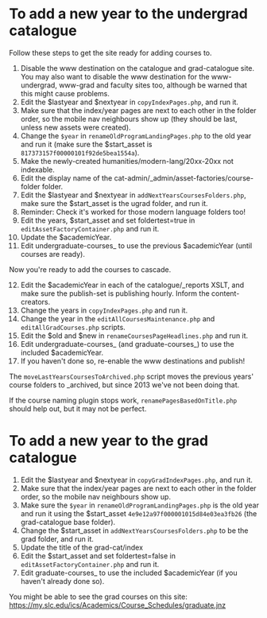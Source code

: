 # To add a new year to the undergrad catalogue

Follow these steps to get the site ready for adding courses to.

1. Disable the www destination on the catalogue and grad-catalogue site. You may also want to disable the www destination for the www-undergrad, www-grad and faculty sites too, although be warned that this might cause problems.
2. Edit the $lastyear and $nextyear in `copyIndexPages.php`, and run it.
3. Make sure that the index/year pages are next to each other in the folder order, so the mobile nav neighbours show up (they should be last, unless new assets were created).
4. Change the `$year` in `renameOldProgramLandingPages.php` to the old year and run it (make sure the $start_asset is `817373157f00000101f92de5bea1554a`).
5. Make the newly-created humanities/modern-lang/20xx-20xx not indexable.
6. Edit the display name of the cat-admin/_admin/asset-factories/course-folder folder.
7. Edit the $lastyear and $nextyear in `addNextYearsCoursesFolders.php`, make sure the $start_asset is the ugrad folder, and run it.
8. Reminder: Check it's worked for those modern language folders too!
9. Edit the years, $start_asset and set foldertest=true in `editAssetFactoryContainer.php` and run it.
10. Update the $academicYear.
11. Edit undergraduate-courses_ to use the previous $academicYear (until courses are ready).

Now you're ready to add the courses to cascade.

12. Edit the $academicYear in each of the catalogue/_reports XSLT, and make sure the publish-set is publishing hourly. Inform the content-creators.
13. Change the years in `copyIndexPages.php` and run it.
13. Change the year in the `editAllCoursesMaintenance.php` and `editAllGradCourses.php` scripts.
14. Edit the $old and $new in `renameCoursesPageHeadlines.php` and run it.
15. Edit undergraduate-courses_ (and graduate-courses_) to use the included $academicYear.
16. If you haven't done so, re-enable the www destinations and publish!

The `moveLastYearsCoursesToArchived.php` script moves the previous years' course folders to _archived, but since 2013 we've not been doing that.

If the course naming plugin stops work, `renamePagesBasedOnTitle.php` should help out, but it may not be perfect.

# To add a new year to the grad catalogue

1. Edit the $lastyear and $nextyear in `copyGradIndexPages.php`, and run it.
2. Make sure that the index/year pages are next to each other in the folder order, so the mobile nav neighbours show up.
3. Make sure the `$year` in `renameOldProgramLandingPages.php` is the old year and run it using the $start_asset `4e9e12a97f000001015d84e03ea3fb26` (the grad-catalogue base folder).
4. Change the $start_asset in `addNextYearsCoursesFolders.php` to be the grad folder, and run it.
5. Update the title of the grad-cat/index
6. Edit the $start_asset and set foldertest=false in `editAssetFactoryContainer.php` and run it.
7. Edit graduate-courses_ to use the included $academicYear (if you haven't already done so).

You might be able to see the grad courses on this site: https://my.slc.edu/ics/Academics/Course_Schedules/graduate.jnz
